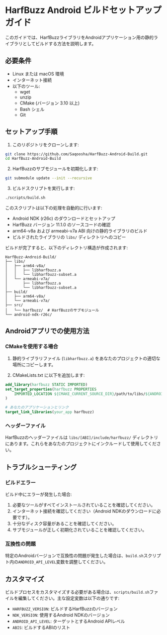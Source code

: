 # HarfBuzz Android ビルドセットアップガイド

このガイドでは、HarfBuzzライブラリをAndroidアプリケーション用の静的ライブラリとしてビルドする方法を説明します。

## 必要条件

- Linux または macOS 環境
- インターネット接続
- 以下のツール:
  - wget
  - unzip
  - CMake (バージョン 3.10 以上)
  - Bash シェル
  - Git

## セットアップ手順

1. このリポジトリをクローンします:

```bash
git clone https://github.com/Saqoosha/HarfBuzz-Android-Build.git
cd HarfBuzz-Android-Build
```

2. HarfBuzzのサブモジュールを初期化します:

```bash
git submodule update --init --recursive
```

3. ビルドスクリプトを実行します:

```bash
./scripts/build.sh
```

このスクリプトは以下の処理を自動的に行います:

- Android NDK (r26c) のダウンロードとセットアップ
- HarfBuzz バージョン 11.1.0 のソースコードの確認
- arm64-v8a および armeabi-v7a ABI 向けの静的ライブラリのビルド
- ビルドされたライブラリの `libs/` ディレクトリへのコピー

ビルドが完了すると、以下のディレクトリ構造が作成されます:

```
HarfBuzz-Android-Build/
├── libs/
│   ├── arm64-v8a/
│   │   ├── libharfbuzz.a
│   │   └── libharfbuzz-subset.a
│   └── armeabi-v7a/
│       ├── libharfbuzz.a
│       └── libharfbuzz-subset.a
├── build/
│   ├── arm64-v8a/
│   └── armeabi-v7a/
├── src/
│   └── harfbuzz/  # HarfBuzzのサブモジュール
└── android-ndk-r26c/
```

## Androidアプリでの使用方法

### CMakeを使用する場合

1. 静的ライブラリファイル (`libharfbuzz.a`) をあなたのプロジェクトの適切な場所にコピーします。

2. CMakeLists.txt に以下を追加します:

```cmake
add_library(harfbuzz STATIC IMPORTED)
set_target_properties(harfbuzz PROPERTIES
    IMPORTED_LOCATION ${CMAKE_CURRENT_SOURCE_DIR}/path/to/libs/${ANDROID_ABI}/libharfbuzz.a
)

# あなたのアプリケーションとリンク
target_link_libraries(your_app harfbuzz)
```

### ヘッダーファイル

HarfBuzzのヘッダーファイルは `libs/[ABI]/include/harfbuzz/` ディレクトリにあります。これらをあなたのプロジェクトにインクルードして使用してください。

## トラブルシューティング

### ビルドエラー

ビルド中にエラーが発生した場合:

1. 必要なツールがすべてインストールされていることを確認してください。
2. インターネット接続を確認してください（Android NDKのダウンロードに必要です）。
3. 十分なディスク容量があることを確認してください。
4. サブモジュールが正しく初期化されていることを確認してください。

### 互換性の問題

特定のAndroidバージョンで互換性の問題が発生した場合は、`build.sh`スクリプト内の`ANDROID_API_LEVEL`変数を調整してください。

## カスタマイズ

ビルドプロセスをカスタマイズする必要がある場合は、`scripts/build.sh`ファイルを編集してください。主な設定変数は以下の通りです:

- `HARFBUZZ_VERSION`: ビルドするHarfBuzzのバージョン
- `NDK_VERSION`: 使用するAndroid NDKのバージョン
- `ANDROID_API_LEVEL`: ターゲットとするAndroid APIレベル
- `ABIS`: ビルドするABIのリスト
